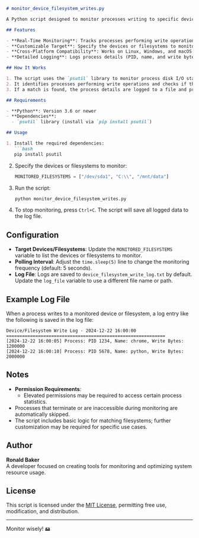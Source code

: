```markdown
# monitor_device_filesystem_writes.py

A Python script designed to monitor processes writing to specific devices or filesystems and log their activities. This tool is helpful for identifying processes that heavily utilize storage resources.

## Features

- **Real-Time Monitoring**: Tracks processes performing write operations on specified devices or filesystems.
- **Customizable Target**: Specify the devices or filesystems to monitor.
- **Cross-Platform Compatibility**: Works on Linux, Windows, and macOS.
- **Detailed Logging**: Logs process details (PID, name, and write bytes) to a timestamped file.

## How It Works

1. The script uses the `psutil` library to monitor process disk I/O statistics.
2. It identifies processes performing write operations and checks if the activity targets the specified devices or filesystems.
3. If a match is found, the process details are logged to a file and printed to the console.

## Requirements

- **Python**: Version 3.6 or newer
- **Dependencies**:
  - `psutil` library (install via `pip install psutil`)

## Usage

1. Install the required dependencies:
   ```bash
   pip install psutil
   ```

2. Specify the devices or filesystems to monitor:
   ```python
   MONITORED_FILESYSTEMS = ["/dev/sda1", "C:\\", "/mnt/data"]
   ```

3. Run the script:
   ```bash
   python monitor_device_filesystem_writes.py
   ```

4. To stop monitoring, press `Ctrl+C`. The script will save all logged data to the log file.

## Configuration

- **Target Devices/Filesystems**: Update the `MONITORED_FILESYSTEMS` variable to list the devices or filesystems to monitor.
- **Polling Interval**: Adjust the `time.sleep(5)` line to change the monitoring frequency (default: 5 seconds).
- **Log File**: Logs are saved to `device_filesystem_write_log.txt` by default. Update the `log_file` variable to use a different file name or path.

## Example Log File

When a process writes to a monitored device or filesystem, a log entry like the following is saved in the log file:

```
Device/Filesystem Write Log - 2024-12-22 16:00:00
============================================================
[2024-12-22 16:00:05] Process: PID 1234, Name: chrome, Write Bytes: 1200000
[2024-12-22 16:00:10] Process: PID 5678, Name: python, Write Bytes: 2000000
```

## Notes

- **Permission Requirements**:
  - Elevated permissions may be required to access certain process statistics.
- Processes that terminate or are inaccessible during monitoring are automatically skipped.
- The script includes basic logic for matching filesystems; further customization may be required for specific use cases.

## Author

**Ronald Baker**  
A developer focused on creating tools for monitoring and optimizing system resource usage.

## License

This script is licensed under the [MIT License](LICENSE), permitting free use, modification, and distribution.

---

Monitor wisely! 🖴
```